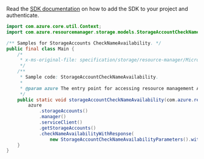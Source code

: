 Read the [SDK documentation](https://github.com/Azure/azure-sdk-for-java/blob/azure-resourcemanager_2.13.0/sdk/resourcemanager/azure-resourcemanager/README.md) on how to add the SDK to your project and authenticate.

```java
import com.azure.core.util.Context;
import com.azure.resourcemanager.storage.models.StorageAccountCheckNameAvailabilityParameters;

/** Samples for StorageAccounts CheckNameAvailability. */
public final class Main {
    /*
     * x-ms-original-file: specification/storage/resource-manager/Microsoft.Storage/stable/2021-08-01/examples/StorageAccountCheckNameAvailability.json
     */
    /**
     * Sample code: StorageAccountCheckNameAvailability.
     *
     * @param azure The entry point for accessing resource management APIs in Azure.
     */
    public static void storageAccountCheckNameAvailability(com.azure.resourcemanager.AzureResourceManager azure) {
        azure
            .storageAccounts()
            .manager()
            .serviceClient()
            .getStorageAccounts()
            .checkNameAvailabilityWithResponse(
                new StorageAccountCheckNameAvailabilityParameters().withName("sto3363"), Context.NONE);
    }
}
```
